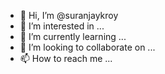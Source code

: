 - 👋 Hi, I’m @suranjaykroy
- 👀 I’m interested in ...
- 🌱 I’m currently learning ...
- 💞️ I’m looking to collaborate on ...
- 📫 How to reach me ...

<!---
suranjaykroy/suranjaykroy is a ✨ special ✨ repository because its `README.md` (this file) appears on your GitHub profile.
You can click the Preview link to take a look at your changes.
--->
